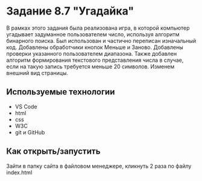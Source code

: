 # Задание 8.7 "Угадайка"

В рамках этого задания была реализована игра, в которой компьютер угадывает задуманное пользователем число, используя алгоритм бинарного поиска.
Был использован и частично переписан изначальный код.
Добавлены обработчики кнопок Меньше и Заново.
Добавлены проверки указанного пользователем диапазона.
Также добавлен алгоритм формирования текстового представления числа в случае, если на такую запись требуется меньше 20 символов.
Изменем внешний вид страницы.

## Используемые технологии
* VS Code
* html
* css
* W3C
* git и GitHub

## Как открыть/запустить

Зайти в папку сайта в файловом менеджере, кликнуть 2 раза по файлу index.html